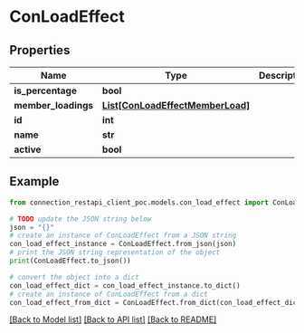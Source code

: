 # ConLoadEffect


## Properties

Name | Type | Description | Notes
------------ | ------------- | ------------- | -------------
**is_percentage** | **bool** |  | [optional] 
**member_loadings** | [**List[ConLoadEffectMemberLoad]**](ConLoadEffectMemberLoad.md) |  | [optional] 
**id** | **int** |  | [optional] 
**name** | **str** |  | [optional] 
**active** | **bool** |  | [optional] 

## Example

```python
from connection_restapi_client_poc.models.con_load_effect import ConLoadEffect

# TODO update the JSON string below
json = "{}"
# create an instance of ConLoadEffect from a JSON string
con_load_effect_instance = ConLoadEffect.from_json(json)
# print the JSON string representation of the object
print(ConLoadEffect.to_json())

# convert the object into a dict
con_load_effect_dict = con_load_effect_instance.to_dict()
# create an instance of ConLoadEffect from a dict
con_load_effect_from_dict = ConLoadEffect.from_dict(con_load_effect_dict)
```
[[Back to Model list]](../README.md#documentation-for-models) [[Back to API list]](../README.md#documentation-for-api-endpoints) [[Back to README]](../README.md)



